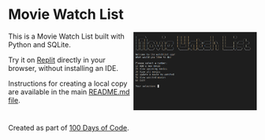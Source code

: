 # Movie Watch List

<img src="https://github.com/ZanClifton/basic-python-projects/blob/main/images/movie-watch-list.png" width=250px align=right alt="Movie Watch List"/>

This is a Movie Watch List built with Python and SQLite.

Try it on [Replit](https://replit.com/@ZanClifton/movie-watch-list?v=1) directly in your browser, without installing an IDE.

Instructions for creating a local copy are available in the main [README.md file](https://github.com/ZanClifton/basic-python-projects/blob/main/README.md).

#

Created as part of [100 Days of Code](https://github.com/ZanClifton/100-days-of-code/blob/master/log.md).
